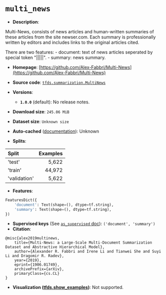 <div itemscope itemtype="http://schema.org/Dataset">
  <div itemscope itemprop="includedInDataCatalog" itemtype="http://schema.org/DataCatalog">
    <meta itemprop="name" content="TensorFlow Datasets" />
  </div>

  <meta itemprop="name" content="multi_news" />
  <meta itemprop="description" content="Multi-News, consists of news articles and human-written summaries&#10;of these articles from the site newser.com.&#10;Each summary is professionally written by editors and&#10;includes links to the original articles cited.&#10;&#10;There are two features:&#10;  - document: text of news articles seperated by special token &quot;|||||&quot;.&#10;  - summary: news summary.&#10;&#10;To use this dataset:&#10;&#10;```python&#10;import tensorflow_datasets as tfds&#10;&#10;ds = tfds.load(&#x27;multi_news&#x27;, split=&#x27;train&#x27;)&#10;for ex in ds.take(4):&#10;  print(ex)&#10;```&#10;&#10;See [the guide](https://www.tensorflow.org/datasets/overview) for more&#10;informations on [tensorflow_datasets](https://www.tensorflow.org/datasets).&#10;&#10;" />
  <meta itemprop="url" content="https://www.tensorflow.org/datasets/catalog/multi_news" />
  <meta itemprop="sameAs" content="https://github.com/Alex-Fabbri/Multi-News" />
  <meta itemprop="citation" content="@misc{alex2019multinews,&#10;    title={Multi-News: a Large-Scale Multi-Document Summarization Dataset and Abstractive Hierarchical Model},&#10;    author={Alexander R. Fabbri and Irene Li and Tianwei She and Suyi Li and Dragomir R. Radev},&#10;    year={2019},&#10;    eprint={1906.01749},&#10;    archivePrefix={arXiv},&#10;    primaryClass={cs.CL}&#10;}" />
</div>

# `multi_news`

*   **Description**:

Multi-News, consists of news articles and human-written summaries of these
articles from the site newser.com. Each summary is professionally written by
editors and includes links to the original articles cited.

There are two features: - document: text of news articles seperated by special
token "|||||". - summary: news summary.

*   **Homepage**:
    [https://github.com/Alex-Fabbri/Multi-News](https://github.com/Alex-Fabbri/Multi-News)

*   **Source code**:
    [`tfds.summarization.MultiNews`](https://github.com/tensorflow/datasets/tree/master/tensorflow_datasets/summarization/multi_news.py)

*   **Versions**:

    *   **`1.0.0`** (default): No release notes.

*   **Download size**: `245.06 MiB`

*   **Dataset size**: `Unknown size`

*   **Auto-cached**
    ([documentation](https://www.tensorflow.org/datasets/performances#auto-caching)):
    Unknown

*   **Splits**:

Split        | Examples
:----------- | -------:
'test'       | 5,622
'train'      | 44,972
'validation' | 5,622

*   **Features**:

```python
FeaturesDict({
    'document': Text(shape=(), dtype=tf.string),
    'summary': Text(shape=(), dtype=tf.string),
})
```

*   **Supervised keys** (See
    [`as_supervised` doc](https://www.tensorflow.org/datasets/api_docs/python/tfds/load#args)):
    `('document', 'summary')`
*   **Citation**:

```
@misc{alex2019multinews,
    title={Multi-News: a Large-Scale Multi-Document Summarization Dataset and Abstractive Hierarchical Model},
    author={Alexander R. Fabbri and Irene Li and Tianwei She and Suyi Li and Dragomir R. Radev},
    year={2019},
    eprint={1906.01749},
    archivePrefix={arXiv},
    primaryClass={cs.CL}
}
```

*   **Visualization
    ([tfds.show_examples](https://www.tensorflow.org/datasets/api_docs/python/tfds/visualization/show_examples))**:
    Not supported.
